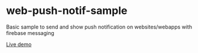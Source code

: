 # web-push-notif-sample
Basic sample to send and show push notification on websites/webapps with firebase messaging

[Live demo](https://push-notif-mini88.c9users.io/index.html)
